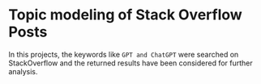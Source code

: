 # Topic modeling of Stack Overflow Posts
In this projects, the keywords like `GPT and ChatGPT` were searched on StackOverflow and the returned results have been considered for further analysis. 